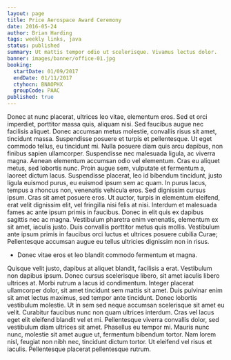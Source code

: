 ```yaml
---
layout: page
title: Price Aerospace Award Ceremony
date: 2016-05-24
author: Brian Harding
tags: weekly links, java
status: published
summary: Ut mattis tempor odio ut scelerisque. Vivamus lectus dolor.
banner: images/banner/office-01.jpg
booking:
  startDate: 01/09/2017
  endDate: 01/11/2017
  ctyhocn: BNAOPHX
  groupCode: PAAC
published: true
---
```

Donec at nunc placerat, ultrices leo vitae, elementum eros. Sed et orci imperdiet, porttitor massa quis, aliquam nisi. Sed faucibus augue nec facilisis aliquet. Donec accumsan metus molestie, convallis risus sit amet, tincidunt massa. Suspendisse posuere et turpis et pellentesque. Ut eget commodo tellus, eu tincidunt mi. Nulla posuere diam quis arcu dapibus, non finibus sapien ullamcorper.
Suspendisse nec malesuada ligula, ac viverra magna. Aenean elementum accumsan odio vel elementum. Cras eu aliquet metus, sed lobortis nunc. Proin augue sem, vulputate et fermentum a, laoreet dictum lacus. Suspendisse placerat, leo id bibendum tincidunt, justo ligula euismod purus, eu euismod ipsum sem ac quam. In purus lacus, tempus a rhoncus non, venenatis vehicula eros. Sed dignissim cursus ipsum. Cras sit amet posuere eros. Ut auctor, turpis in elementum eleifend, erat velit dignissim elit, vel fringilla nisi felis at nisi. Interdum et malesuada fames ac ante ipsum primis in faucibus. Donec in elit quis ex dapibus sagittis nec ac magna. Vestibulum pharetra enim venenatis, elementum ex sit amet, iaculis justo. Duis convallis porttitor metus quis mollis. Vestibulum ante ipsum primis in faucibus orci luctus et ultrices posuere cubilia Curae; Pellentesque accumsan augue eu tellus ultricies dignissim non in risus.

* Donec vitae eros et leo blandit commodo fermentum et magna.

Quisque velit justo, dapibus at aliquet blandit, facilisis a erat. Vestibulum non dapibus ipsum. Donec cursus scelerisque libero, sit amet iaculis libero ultrices at. Morbi rutrum a lacus id condimentum. Integer placerat ullamcorper dolor, sit amet tincidunt sem mattis sit amet. Duis pulvinar enim sit amet lectus maximus, sed tempor ante tincidunt. Donec lobortis vestibulum molestie. Ut in sem sed neque accumsan scelerisque sit amet eu velit. Curabitur faucibus nunc non quam ultrices interdum. Cras vel lacus eget elit eleifend blandit vel et mi. Pellentesque viverra convallis dolor, sed vestibulum diam ultrices sit amet. Phasellus eu tempor mi. Mauris nunc nunc, molestie sit amet augue ut, fermentum bibendum tortor. Nam lorem nisl, feugiat non nibh nec, tincidunt dictum tortor. Ut eleifend vel risus et iaculis. Pellentesque placerat pellentesque rutrum.
